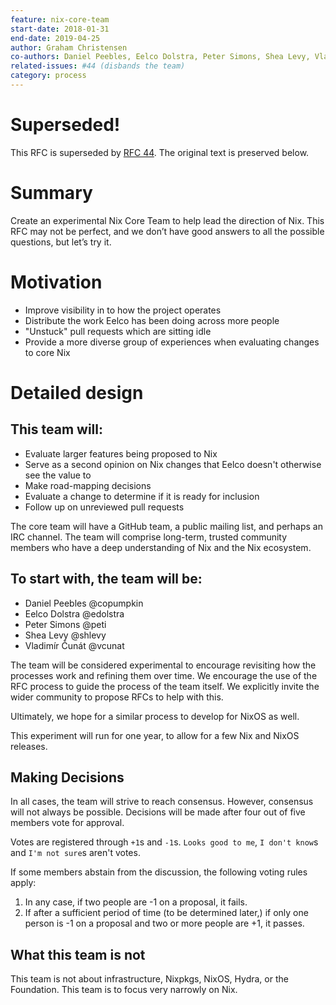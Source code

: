 ```yaml
---
feature: nix-core-team
start-date: 2018-01-31
end-date: 2019-04-25
author: Graham Christensen
co-authors: Daniel Peebles, Eelco Dolstra, Peter Simons, Shea Levy, Vladimír Čunát
related-issues: #44 (disbands the team)
category: process
---
```


# Superseded!

This RFC is superseded by [RFC 44](./0044-disband-nix-core.md). The original text
is preserved below.

# Summary
[summary]: #summary

Create an experimental Nix Core Team to help lead the direction of
Nix. This RFC may not be perfect, and we don’t have good answers to
all the possible questions, but let’s try it.

# Motivation
[motivation]: #motivation

 - Improve visibility in to how the project operates
 - Distribute the work Eelco has been doing across more people
 - "Unstuck" pull requests which are sitting idle
 - Provide a more diverse group of experiences when evaluating changes
   to core Nix

# Detailed design
[design]: #detailed-design

## This team will:

 - Evaluate larger features being proposed to Nix
 - Serve as a second opinion on Nix changes that Eelco doesn't
   otherwise see the value to
 - Make road-mapping decisions
 - Evaluate a change to determine if it is ready for inclusion
 - Follow up on unreviewed pull requests

The core team will have a GitHub team, a public mailing list, and
perhaps an IRC channel. The team will comprise long-term, trusted
community members who have a deep understanding of Nix and the Nix
ecosystem.

## To start with, the team will be:

 - Daniel Peebles @copumpkin
 - Eelco Dolstra @edolstra
 - Peter Simons @peti
 - Shea Levy @shlevy
 - Vladimír Čunát @vcunat

The team will be considered experimental to encourage revisiting how
the processes work and refining them over time. We encourage the use
of the RFC process to guide the process of the team itself. We
explicitly invite the wider community to propose RFCs to help with
this.

Ultimately, we hope for a similar process to develop for NixOS as
well.

This experiment will run for one year, to allow for a few Nix and
NixOS releases.

## Making Decisions

In all cases, the team will strive to reach consensus. However,
consensus will not always be possible. Decisions will be made after
four out of five members vote for approval.

Votes are registered through `+1`s and `-1`s. `Looks good to me`, `I
don't know`s and `I'm not sure`s aren't votes.

If some members abstain from the discussion, the following voting
rules apply:

1. In any case, if two people are -1 on a proposal, it fails.
2. If after a sufficient period of time (to be determined later,) if
   only one person is -1 on a proposal and two or more people are +1,
   it passes.

## What this team is not

This team is not about infrastructure, Nixpkgs, NixOS, Hydra, or the
Foundation. This team is to focus very narrowly on Nix.
